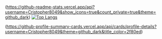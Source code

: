 (https://github-readme-stats.vercel.app/api?username=Cristopher8049&show_icons=true&count_private=true&theme=github_dark)
[![Top Langs](https://github-readme-stats.vercel.app/api/top-langs/?username=Cristopher8049&layout=donut&theme=github_dark)](https://github.com/anuraghazra/github-readme-stats)

(https://github-profile-summary-cards.vercel.app/api/cards/profile-details?username=Cristopher8049&theme=github_dark&title_color=2f80ed)
